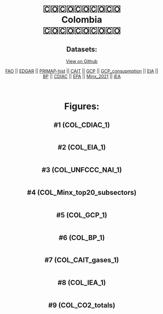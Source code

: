 
<center>
<h1 align="center">
🇨🇴🇨🇴🇨🇴🇨🇴🇨🇴
<br>
Colombia
<br>
🇨🇴🇨🇴🇨🇴🇨🇴🇨🇴
</h1>
<h2>Datasets:</h2>
<p><a href="https://github.com/dquintani/GreenhouseData/tree/master/country_data/COL_Colombia/data">View on Github</a>
<br></p><p><a href="data/COL_FAO.csv">FAO</a> || <a href="data/COL_EDGAR.csv">EDGAR</a> || <a href="data/COL_PRIMAP-hist.csv">PRIMAP-hist</a> || <a href="data/COL_CAIT.csv">CAIT</a> || <a href="data/COL_GCP.csv">GCP</a> || <a href="data/COL_GCP_consupmption.csv">GCP_consupmption</a> || <a href="data/COL_EIA.csv">EIA</a> || <a href="data/COL_BP.csv">BP</a> || <a href="data/COL_CDIAC.csv">CDIAC</a> || <a href="data/COL_EPA.csv">EPA</a> || <a href="data/COL_Minx_2021.csv">Minx_2021</a> || <a href="data/COL_IEA.csv">IEA</a></p><p><br></p>
<h1>Figures:</h1><h2>#1 (COL_CDIAC_1)</h2>
<p><img alt="" src="figures/COL_CDIAC_1.png" /></p><h2>#2 (COL_EIA_1)</h2>
<p><img alt="" src="figures/COL_EIA_1.png" /></p><h2>#3 (COL_UNFCCC_NAI_1)</h2>
<p><img alt="" src="figures/COL_UNFCCC_NAI_1.png" /></p><h2>#4 (COL_Minx_top20_subsectors)</h2>
<p><img alt="" src="figures/COL_Minx_top20_subsectors.png" /></p><h2>#5 (COL_GCP_1)</h2>
<p><img alt="" src="figures/COL_GCP_1.png" /></p><h2>#6 (COL_BP_1)</h2>
<p><img alt="" src="figures/COL_BP_1.png" /></p><h2>#7 (COL_CAIT_gases_1)</h2>
<p><img alt="" src="figures/COL_CAIT_gases_1.png" /></p><h2>#8 (COL_IEA_1)</h2>
<p><img alt="" src="figures/COL_IEA_1.png" /></p><h2>#9 (COL_CO2_totals)</h2>
<p><img alt="" src="figures/COL_CO2_totals.png" /></p>